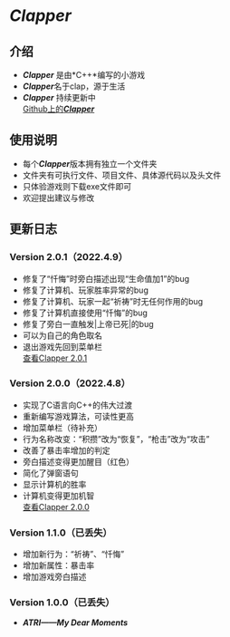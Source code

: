 # ***Clapper***

## 介绍
* ***Clapper*** 是由*C++*编写的小游戏    
* ***Clapper***名于clap，源于生活    
* ***Clapper*** 持续更新中    
[Github上的***Clapper***](https://github.com/2624498362/Clapper)    

## 使用说明
* 每个***Clapper***版本拥有独立一个文件夹    
* 文件夹有可执行文件、项目文件、具体源代码以及头文件    
* 只体验游戏则下载exe文件即可    
* 欢迎提出建议与修改

## 更新日志
### Version 2.0.1（2022.4.9）    
* 修复了“忏悔”时旁白描述出现“生命值加1”的bug    
* 修复了计算机、玩家胜率异常的bug    
* 修复了计算机、玩家一起“祈祷”时无任何作用的bug    
* 修复了计算机直接使用“忏悔”的bug    
* 修复了旁白一直触发|上帝已死|的bug    
* 可以为自己的角色取名    
* 退出游戏先回到菜单栏    
[查看Clapper 2.0.1](https://gitee.com/holycandle/clapper/tree/master/Clapper%202.0.1)    

### Version 2.0.0（2022.4.8）
* 实现了C语言向C++的伟大过渡    
* 重新编写游戏算法，可读性更高    
* 增加菜单栏（待补充）    
* 行为名称改变：“积攒”改为“恢复”，“枪击”改为“攻击”    
* 改善了暴击率增加的判定    
* 旁白描述变得更加醒目（红色）  
* 简化了弹窗语句
* 显示计算机的胜率      
* 计算机变得更加机智    
[查看Clapper 2.0.0](https://gitee.com/holycandle/clapper/tree/master/Clapper%202.0.0)    

### Version 1.1.0（已丢失）
* 增加新行为：“祈祷”、“忏悔”    
* 增加新属性：暴击率    
* 增加游戏旁白描述    

### Version 1.0.0（已丢失）
* ***ATRI——My Dear Moments***    





